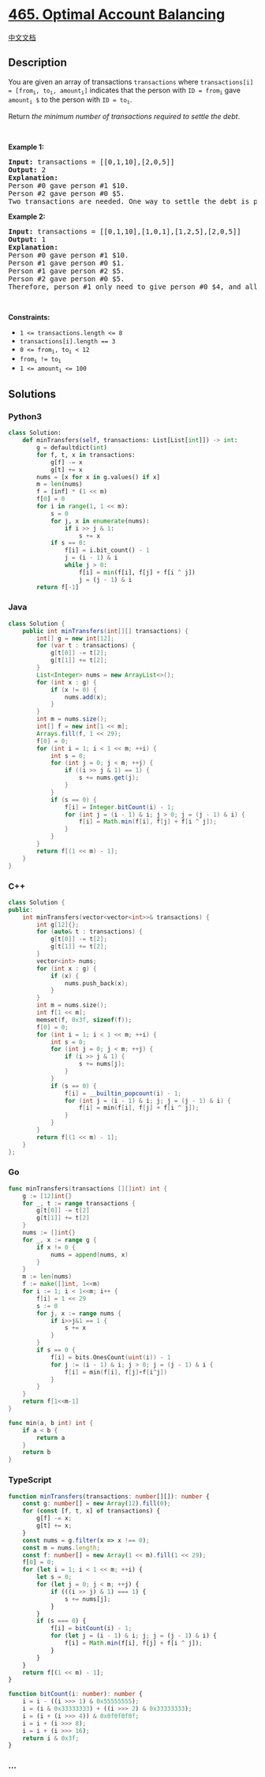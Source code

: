 # [465. Optimal Account Balancing](https://leetcode.com/problems/optimal-account-balancing)

[中文文档](/solution/0400-0499/0465.Optimal%20Account%20Balancing/README.md)

## Description

<p>You are given an array of transactions <code>transactions</code> where <code>transactions[i] = [from<sub>i</sub>, to<sub>i</sub>, amount<sub>i</sub>]</code> indicates that the person with <code>ID = from<sub>i</sub></code> gave <code>amount<sub>i</sub> $</code> to the person with <code>ID = to<sub>i</sub></code>.</p>

<p>Return <em>the minimum number of transactions required to settle the debt</em>.</p>

<p>&nbsp;</p>
<p><strong class="example">Example 1:</strong></p>

<pre>
<strong>Input:</strong> transactions = [[0,1,10],[2,0,5]]
<strong>Output:</strong> 2
<strong>Explanation:</strong>
Person #0 gave person #1 $10.
Person #2 gave person #0 $5.
Two transactions are needed. One way to settle the debt is person #1 pays person #0 and #2 $5 each.
</pre>

<p><strong class="example">Example 2:</strong></p>

<pre>
<strong>Input:</strong> transactions = [[0,1,10],[1,0,1],[1,2,5],[2,0,5]]
<strong>Output:</strong> 1
<strong>Explanation:</strong>
Person #0 gave person #1 $10.
Person #1 gave person #0 $1.
Person #1 gave person #2 $5.
Person #2 gave person #0 $5.
Therefore, person #1 only need to give person #0 $4, and all debt is settled.
</pre>

<p>&nbsp;</p>
<p><strong>Constraints:</strong></p>

<ul>
	<li><code>1 &lt;= transactions.length &lt;= 8</code></li>
	<li><code>transactions[i].length == 3</code></li>
	<li><code>0 &lt;= from<sub>i</sub>, to<sub>i</sub> &lt; 12</code></li>
	<li><code>from<sub>i</sub> != to<sub>i</sub></code></li>
	<li><code>1 &lt;= amount<sub>i</sub> &lt;= 100</code></li>
</ul>

## Solutions

<!-- tabs:start -->

### **Python3**

```python
class Solution:
    def minTransfers(self, transactions: List[List[int]]) -> int:
        g = defaultdict(int)
        for f, t, x in transactions:
            g[f] -= x
            g[t] += x
        nums = [x for x in g.values() if x]
        m = len(nums)
        f = [inf] * (1 << m)
        f[0] = 0
        for i in range(1, 1 << m):
            s = 0
            for j, x in enumerate(nums):
                if i >> j & 1:
                    s += x
            if s == 0:
                f[i] = i.bit_count() - 1
                j = (i - 1) & i
                while j > 0:
                    f[i] = min(f[i], f[j] + f[i ^ j])
                    j = (j - 1) & i
        return f[-1]
```

### **Java**

```java
class Solution {
    public int minTransfers(int[][] transactions) {
        int[] g = new int[12];
        for (var t : transactions) {
            g[t[0]] -= t[2];
            g[t[1]] += t[2];
        }
        List<Integer> nums = new ArrayList<>();
        for (int x : g) {
            if (x != 0) {
                nums.add(x);
            }
        }
        int m = nums.size();
        int[] f = new int[1 << m];
        Arrays.fill(f, 1 << 29);
        f[0] = 0;
        for (int i = 1; i < 1 << m; ++i) {
            int s = 0;
            for (int j = 0; j < m; ++j) {
                if ((i >> j & 1) == 1) {
                    s += nums.get(j);
                }
            }
            if (s == 0) {
                f[i] = Integer.bitCount(i) - 1;
                for (int j = (i - 1) & i; j > 0; j = (j - 1) & i) {
                    f[i] = Math.min(f[i], f[j] + f[i ^ j]);
                }
            }
        }
        return f[(1 << m) - 1];
    }
}
```

### **C++**

```cpp
class Solution {
public:
    int minTransfers(vector<vector<int>>& transactions) {
        int g[12]{};
        for (auto& t : transactions) {
            g[t[0]] -= t[2];
            g[t[1]] += t[2];
        }
        vector<int> nums;
        for (int x : g) {
            if (x) {
                nums.push_back(x);
            }
        }
        int m = nums.size();
        int f[1 << m];
        memset(f, 0x3f, sizeof(f));
        f[0] = 0;
        for (int i = 1; i < 1 << m; ++i) {
            int s = 0;
            for (int j = 0; j < m; ++j) {
                if (i >> j & 1) {
                    s += nums[j];
                }
            }
            if (s == 0) {
                f[i] = __builtin_popcount(i) - 1;
                for (int j = (i - 1) & i; j; j = (j - 1) & i) {
                    f[i] = min(f[i], f[j] + f[i ^ j]);
                }
            }
        }
        return f[(1 << m) - 1];
    }
};
```

### **Go**

```go
func minTransfers(transactions [][]int) int {
	g := [12]int{}
	for _, t := range transactions {
		g[t[0]] -= t[2]
		g[t[1]] += t[2]
	}
	nums := []int{}
	for _, x := range g {
		if x != 0 {
			nums = append(nums, x)
		}
	}
	m := len(nums)
	f := make([]int, 1<<m)
	for i := 1; i < 1<<m; i++ {
		f[i] = 1 << 29
		s := 0
		for j, x := range nums {
			if i>>j&1 == 1 {
				s += x
			}
		}
		if s == 0 {
			f[i] = bits.OnesCount(uint(i)) - 1
			for j := (i - 1) & i; j > 0; j = (j - 1) & i {
				f[i] = min(f[i], f[j]+f[i^j])
			}
		}
	}
	return f[1<<m-1]
}

func min(a, b int) int {
	if a < b {
		return a
	}
	return b
}
```

### **TypeScript**

```ts
function minTransfers(transactions: number[][]): number {
    const g: number[] = new Array(12).fill(0);
    for (const [f, t, x] of transactions) {
        g[f] -= x;
        g[t] += x;
    }
    const nums = g.filter(x => x !== 0);
    const m = nums.length;
    const f: number[] = new Array(1 << m).fill(1 << 29);
    f[0] = 0;
    for (let i = 1; i < 1 << m; ++i) {
        let s = 0;
        for (let j = 0; j < m; ++j) {
            if (((i >> j) & 1) === 1) {
                s += nums[j];
            }
        }
        if (s === 0) {
            f[i] = bitCount(i) - 1;
            for (let j = (i - 1) & i; j; j = (j - 1) & i) {
                f[i] = Math.min(f[i], f[j] + f[i ^ j]);
            }
        }
    }
    return f[(1 << m) - 1];
}

function bitCount(i: number): number {
    i = i - ((i >>> 1) & 0x55555555);
    i = (i & 0x33333333) + ((i >>> 2) & 0x33333333);
    i = (i + (i >>> 4)) & 0x0f0f0f0f;
    i = i + (i >>> 8);
    i = i + (i >>> 16);
    return i & 0x3f;
}
```

### **...**

```

```

<!-- tabs:end -->
